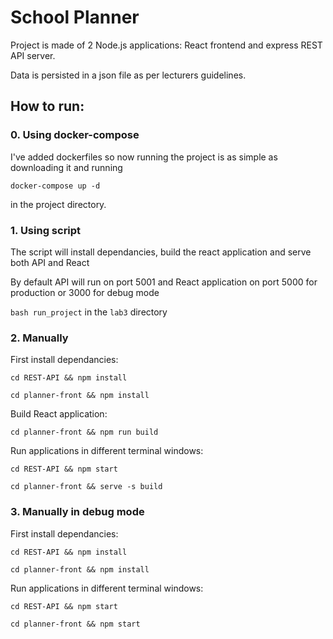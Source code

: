 # School Planner

Project is made of 2 Node.js applications: React frontend and express REST API server.

Data is persisted in a json file as per lecturers guidelines.

## How to run:

### 0. Using docker-compose

I've added dockerfiles so now running the project is as simple as downloading it and running

`docker-compose up -d`

in the project directory.


### 1. Using script

The script will install dependancies, build the react application and serve both API and React

By default API will run on port 5001 and React application on port 5000 for production or 3000 for debug mode

`bash run_project` in the `lab3` directory

### 2. Manually

First install dependancies:

`cd REST-API && npm install`

`cd planner-front && npm install`

Build React application:

`cd planner-front && npm run build`

Run applications in different terminal windows:

`cd REST-API && npm start`

`cd planner-front && serve -s build`

### 3. Manually in debug mode

First install dependancies:

`cd REST-API && npm install`

`cd planner-front && npm install`

Run applications in different terminal windows:

`cd REST-API && npm start`

`cd planner-front && npm start`

